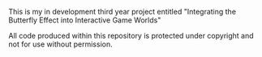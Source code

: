 This is my in development third year project entitled "Integrating the Butterfly Effect into Interactive Game Worlds"

All code produced within this repository is protected under copyright and not for use without permission.

